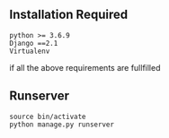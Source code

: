 ## Installation Required

```
python >= 3.6.9
Django ==2.1
Virtualenv

```

if all the above requirements are fullfilled

## Runserver

```
source bin/activate
python manage.py runserver
```
